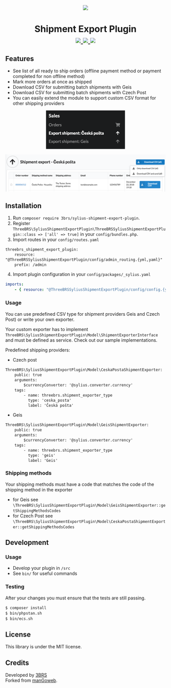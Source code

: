 <p align="center">
    <a href="https://www.3brs.com" target="_blank">
        <img src="https://3brs1.fra1.cdn.digitaloceanspaces.com/3brs/logo/3BRS-logo-sylius-200.png"/>
    </a>
</p>
<h1 align="center">
Shipment Export Plugin
<br />
	<a href="https://packagist.org/packages/3brs/sylius-shipment-export-plugin" title="License" target="_blank">
        <img src="https://img.shields.io/packagist/l/3brs/sylius-shipment-export-plugin" />
    </a>
    <a href="https://packagist.org/packages/3brs/sylius-shipment-export-plugin" title="Version" target="_blank">
        <img src="https://img.shields.io/packagist/v/3brs/sylius-shipment-export-plugin" />
    </a>
    <a href="https://circleci.com/gh/3BRS/sylius-shipment-export-plugin" title="Build status" target="_blank">
        <img src="https://circleci.com/gh/3BRS/sylius-shipment-export-plugin.svg?style=shield" />
    </a>
</h1>

## Features

* See list of all ready to ship orders (offline payment method or payment completed for non offline method)
* Mark more orders at once as shipped
* Download CSV for submitting batch shipments with Geis
* Download CSV for submitting batch shipments with Czech Post
* You can easily extend the module to support custom CSV format for other shipping providers


<p align="center">
	<img src="https://raw.githubusercontent.com/3BRS/sylius-shipment-export-plugin/master/doc/menu.png"/>
</p>


<p align="center">
	<img src="https://raw.githubusercontent.com/3BRS/sylius-shipment-export-plugin/master/doc/list.png"/>
</p>

## Installation

1. Run `composer require 3brs/sylius-shipment-export-plugin`.
2. Register `ThreeBRS\SyliusShipmentExportPlugin\ThreeBRSSyliusShipmentExportPlugin::class => ['all' => true]` in your `config/bundles.php`.
3. Import routes in your `config/routes.yaml`

```
threebrs_shipment_export_plugin:
    resource: "@ThreeBRSSyliusShipmentExportPlugin/config/admin_routing.{yml,yaml}"
    prefix: /admin
```

4. Import plugin configuration in your `config/packages/_sylius.yaml`

```yaml
imports:
    - { resource: "@ThreeBRSSyliusShipmentExportPlugin/config/config.{yml,yaml}" }
```

### Usage

You can use predefined CSV type for shipment providers Geis and Czech Post) or write your own exporter.

Your custom exporter has to implement `ThreeBRS\SyliusShipmentExportPlugin\Model\ShipmentExporterInterface`
and must be defined as service. Check out our sample implementations.

Predefined shipping providers:

* Czech post
```
ThreeBRS\SyliusShipmentExportPlugin\Model\CeskaPostaShipmentExporter:
    public: true
    arguments:
        $currencyConverter: '@sylius.converter.currency'    
    tags:
        - name: threebrs.shipment_exporter_type
          type: 'ceska_posta'
          label: 'Česká pošta'
```

* Geis
```
ThreeBRS\SyliusShipmentExportPlugin\Model\GeisShipmentExporter:
    public: true
    arguments:
        $currencyConverter: '@sylius.converter.currency'
    tags:
        - name: threebrs.shipment_exporter_type
          type: 'geis'
          label: 'Geis'
```

### Shipping methods

Your shipping methods must have a code that matches the code of the shipping method in the exporter
 - for Geis see `\ThreeBRS\SyliusShipmentExportPlugin\Model\GeisShipmentExporter::getShippingMethodsCodes`
 - for Czech Post see `\ThreeBRS\SyliusShipmentExportPlugin\Model\CeskaPostaShipmentExporter::getShippingMethodsCodes`

## Development

### Usage

- Develop your plugin in `/src`
- See `bin/` for useful commands

### Testing

After your changes you must ensure that the tests are still passing.

```bash
$ composer install
$ bin/phpstan.sh
$ bin/ecs.sh
```

License
-------
This library is under the MIT license.

Credits
-------
Developed by [3BRS](https://3brs.com)<br>
Forked from [manGoweb](https://github.com/mangoweb-sylius/SyliusShipmentExportPlugin).
